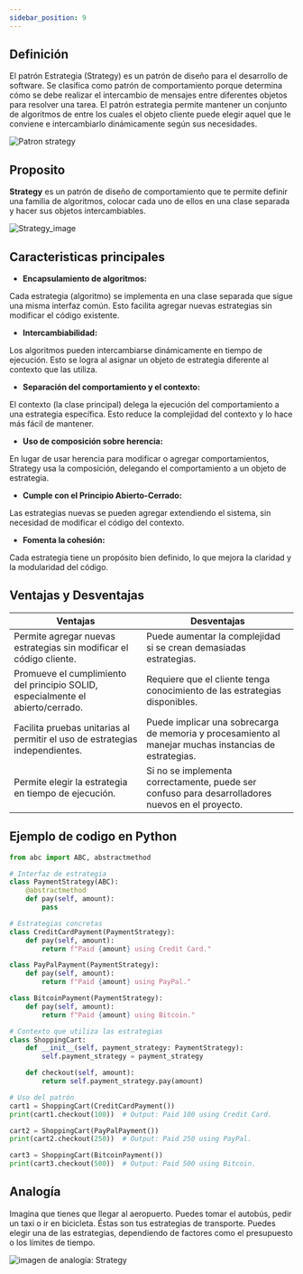 ```yaml
---
sidebar_position: 9
---
```




## Definición
El patrón Estrategia (Strategy) es un patrón de diseño para el desarrollo de software. Se clasifica como patrón de comportamiento porque determina cómo se debe realizar el intercambio de mensajes entre diferentes objetos para resolver una tarea. El patrón estrategia permite mantener un conjunto de algoritmos de entre los cuales el objeto cliente puede elegir aquel que le conviene e intercambiarlo dinámicamente según sus necesidades.

![Patron strategy](https://refactoring.guru/images/patterns/diagrams/strategy/structure.png?id=c6aa910c94960f35d100bfca02810ea1)

## Proposito
**Strategy** es un patrón de diseño de comportamiento que te permite definir una familia de algoritmos, colocar cada uno de ellos en una clase separada y hacer sus objetos intercambiables.

![Strategy_image](https://refactoring.guru/images/patterns/content/strategy/strategy.png?id=379bfba335380500375881a3da6507e0)

## Caracteristicas principales

* **Encapsulamiento de algoritmos:** 

Cada estrategia (algoritmo) se implementa en una clase separada que sigue una misma interfaz común.
Esto facilita agregar nuevas estrategias sin modificar el código existente.


* **Intercambiabilidad:**

Los algoritmos pueden intercambiarse dinámicamente en tiempo de ejecución.
Esto se logra al asignar un objeto de estrategia diferente al contexto que las utiliza.


* **Separación del comportamiento y el contexto:**

El contexto (la clase principal) delega la ejecución del comportamiento a una estrategia específica.
Esto reduce la complejidad del contexto y lo hace más fácil de mantener.


* **Uso de composición sobre herencia:**

En lugar de usar herencia para modificar o agregar comportamientos, Strategy usa la composición, delegando el comportamiento a un objeto de estrategia.


* **Cumple con el Principio Abierto-Cerrado:**

Las estrategias nuevas se pueden agregar extendiendo el sistema, sin necesidad de modificar el código del contexto.


* **Fomenta la cohesión:**

Cada estrategia tiene un propósito bien definido, lo que mejora la claridad y la modularidad del código.


## Ventajas y Desventajas

Ventajas | Desventajas
---------- | ------------
Permite agregar nuevas estrategias sin modificar el código cliente.| Puede aumentar la complejidad si se crean demasiadas estrategias.
Promueve el cumplimiento del principio SOLID, especialmente el abierto/cerrado.| Requiere que el cliente tenga conocimiento de las estrategias disponibles.
Facilita pruebas unitarias al permitir el uso de estrategias independientes.| Puede implicar una sobrecarga de memoria y procesamiento al manejar muchas instancias de estrategias.
Permite elegir la estrategia en tiempo de ejecución.|Si no se implementa correctamente, puede ser confuso para desarrolladores nuevos en el proyecto.

## Ejemplo de codigo en Python 
```python
from abc import ABC, abstractmethod

# Interfaz de estrategia
class PaymentStrategy(ABC):
    @abstractmethod
    def pay(self, amount):
        pass

# Estrategias concretas
class CreditCardPayment(PaymentStrategy):
    def pay(self, amount):
        return f"Paid {amount} using Credit Card."

class PayPalPayment(PaymentStrategy):
    def pay(self, amount):
        return f"Paid {amount} using PayPal."

class BitcoinPayment(PaymentStrategy):
    def pay(self, amount):
        return f"Paid {amount} using Bitcoin."

# Contexto que utiliza las estrategias
class ShoppingCart:
    def __init__(self, payment_strategy: PaymentStrategy):
        self.payment_strategy = payment_strategy

    def checkout(self, amount):
        return self.payment_strategy.pay(amount)

# Uso del patrón
cart1 = ShoppingCart(CreditCardPayment())
print(cart1.checkout(100))  # Output: Paid 100 using Credit Card.

cart2 = ShoppingCart(PayPalPayment())
print(cart2.checkout(250))  # Output: Paid 250 using PayPal.

cart3 = ShoppingCart(BitcoinPayment())
print(cart3.checkout(500))  # Output: Paid 500 using Bitcoin.

```

## Analogía
Imagina que tienes que llegar al aeropuerto. Puedes tomar el autobús, pedir un taxi o ir en bicicleta. Éstas son tus estrategias de transporte. Puedes elegir una de las estrategias, dependiendo de factores como el presupuesto o los límites de tiempo.

![imagen de analogía: Strategy](https://refactoring.guru/images/patterns/content/strategy/strategy-comic-1-es.png?id=1cf442d8c2d5d78f214499bb72dfdc72)